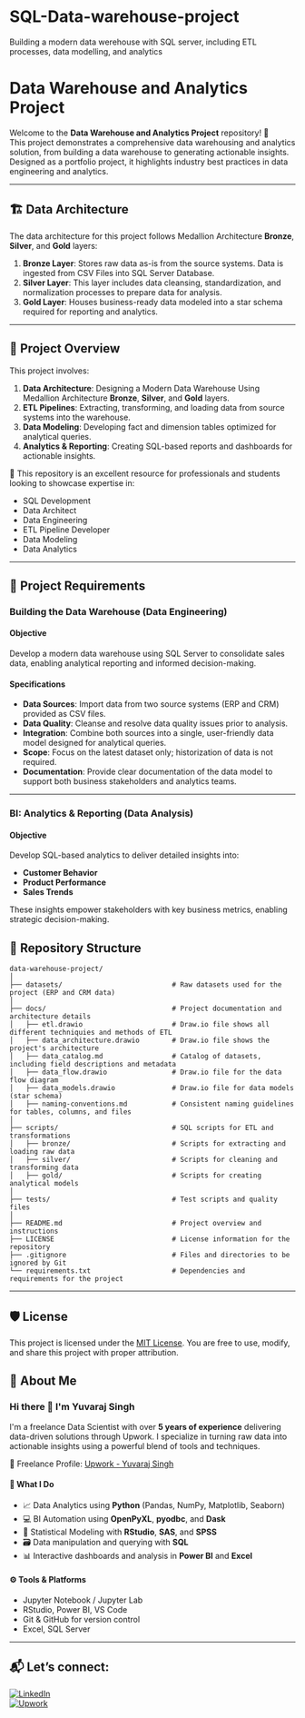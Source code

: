 # SQL-Data-warehouse-project
Building a modern data werehouse with SQL server, including ETL processes, data modelling, and analytics

# Data Warehouse and Analytics Project

Welcome to the **Data Warehouse and Analytics Project** repository! 🚀  
This project demonstrates a comprehensive data warehousing and analytics solution, 
from building a data warehouse to generating actionable insights. Designed as a portfolio project, it highlights industry best practices in data engineering and analytics.

---
## 🏗️ Data Architecture

The data architecture for this project follows Medallion Architecture **Bronze**, **Silver**, and **Gold** layers:


1. **Bronze Layer**: Stores raw data as-is from the source systems. Data is ingested from CSV Files into SQL Server Database.
2. **Silver Layer**: This layer includes data cleansing, standardization, and normalization processes to prepare data for analysis.
3. **Gold Layer**: Houses business-ready data modeled into a star schema required for reporting and analytics.

---
## 📖 Project Overview

This project involves:

1. **Data Architecture**: Designing a Modern Data Warehouse Using Medallion Architecture **Bronze**, **Silver**, and **Gold** layers.
2. **ETL Pipelines**: Extracting, transforming, and loading data from source systems into the warehouse.
3. **Data Modeling**: Developing fact and dimension tables optimized for analytical queries.
4. **Analytics & Reporting**: Creating SQL-based reports and dashboards for actionable insights.

🎯 This repository is an excellent resource for professionals and students looking to showcase expertise in:
- SQL Development
- Data Architect
- Data Engineering  
- ETL Pipeline Developer  
- Data Modeling  
- Data Analytics  

---

## 🚀 Project Requirements

### Building the Data Warehouse (Data Engineering)

#### Objective
Develop a modern data warehouse using SQL Server to consolidate sales data, enabling analytical reporting and informed decision-making.

#### Specifications
- **Data Sources**: Import data from two source systems (ERP and CRM) provided as CSV files.
- **Data Quality**: Cleanse and resolve data quality issues prior to analysis.
- **Integration**: Combine both sources into a single, user-friendly data model designed for analytical queries.
- **Scope**: Focus on the latest dataset only; historization of data is not required.
- **Documentation**: Provide clear documentation of the data model to support both business stakeholders and analytics teams.

---

### BI: Analytics & Reporting (Data Analysis)

#### Objective
Develop SQL-based analytics to deliver detailed insights into:
- **Customer Behavior**
- **Product Performance**
- **Sales Trends**

These insights empower stakeholders with key business metrics, enabling strategic decision-making.  


## 📂 Repository Structure
```
data-warehouse-project/
│
├── datasets/                           # Raw datasets used for the project (ERP and CRM data)
│
├── docs/                               # Project documentation and architecture details
│   ├── etl.drawio                      # Draw.io file shows all different techniquies and methods of ETL
│   ├── data_architecture.drawio        # Draw.io file shows the project's architecture
│   ├── data_catalog.md                 # Catalog of datasets, including field descriptions and metadata
│   ├── data_flow.drawio                # Draw.io file for the data flow diagram
│   ├── data_models.drawio              # Draw.io file for data models (star schema)
│   ├── naming-conventions.md           # Consistent naming guidelines for tables, columns, and files
│
├── scripts/                            # SQL scripts for ETL and transformations
│   ├── bronze/                         # Scripts for extracting and loading raw data
│   ├── silver/                         # Scripts for cleaning and transforming data
│   ├── gold/                           # Scripts for creating analytical models
│
├── tests/                              # Test scripts and quality files
│
├── README.md                           # Project overview and instructions
├── LICENSE                             # License information for the repository
├── .gitignore                          # Files and directories to be ignored by Git
└── requirements.txt                    # Dependencies and requirements for the project
```
---


## 🛡️ License

This project is licensed under the [MIT License](LICENSE). You are free to use, modify, and share this project with proper attribution.

## 🌟 About Me

### Hi there 👋 I'm Yuvaraj Singh

I'm a freelance Data Scientist with over **5 years of experience** delivering data-driven solutions through Upwork. I specialize in turning raw data into actionable insights using a powerful blend of tools and techniques.

💼 Freelance Profile: [Upwork - Yuvaraj Singh](https://www.upwork.com/freelancers/~017d638f11f360bc8e?mp_source=share)

#### 🧠 What I Do

- 📈 Data Analytics using **Python** (Pandas, NumPy, Matplotlib, Seaborn)
- 💻 BI Automation using **OpenPyXL**, **pyodbc**, and **Dask**
- 🧪 Statistical Modeling with **RStudio**, **SAS**, and **SPSS**
- 🗃️ Data manipulation and querying with **SQL**
- 📊 Interactive dashboards and analysis in **Power BI** and **Excel**

#### ⚙️ Tools & Platforms

- Jupyter Notebook / Jupyter Lab  
- RStudio, Power BI, VS Code  
- Git & GitHub for version control  
- Excel, SQL Server

---

## 📬 Let’s connect:

[![LinkedIn](https://img.shields.io/badge/LinkedIn-0077B5?style=flat-square&logo=linkedin&logoColor=white)](https://www.linkedin.com/in/yuvaraj-singh-774226350/)  
[![Upwork](https://img.shields.io/badge/Upwork-6fda44?style=flat-square&logo=upwork&logoColor=white)](https://www.upwork.com/freelancers/~017d638f11f360bc8e?mp_source=share)
